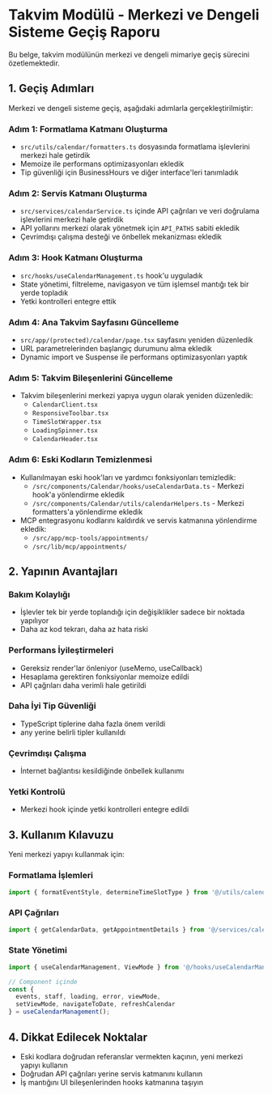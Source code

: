 # Takvim Modülü - Merkezi ve Dengeli Sisteme Geçiş Raporu

Bu belge, takvim modülünün merkezi ve dengeli mimariye geçiş sürecini özetlemektedir.

## 1. Geçiş Adımları

Merkezi ve dengeli sisteme geçiş, aşağıdaki adımlarla gerçekleştirilmiştir:

### Adım 1: Formatlama Katmanı Oluşturma
- `src/utils/calendar/formatters.ts` dosyasında formatlama işlevlerini merkezi hale getirdik
- Memoize ile performans optimizasyonları ekledik
- Tip güvenliği için BusinessHours ve diğer interface'leri tanımladık

### Adım 2: Servis Katmanı Oluşturma
- `src/services/calendarService.ts` içinde API çağrıları ve veri doğrulama işlevlerini merkezi hale getirdik
- API yollarını merkezi olarak yönetmek için `API_PATHS` sabiti ekledik
- Çevrimdışı çalışma desteği ve önbellek mekanizması ekledik

### Adım 3: Hook Katmanı Oluşturma
- `src/hooks/useCalendarManagement.ts` hook'u uyguladık
- State yönetimi, filtreleme, navigasyon ve tüm işlemsel mantığı tek bir yerde topladık
- Yetki kontrolleri entegre ettik

### Adım 4: Ana Takvim Sayfasını Güncelleme
- `src/app/(protected)/calendar/page.tsx` sayfasını yeniden düzenledik
- URL parametrelerinden başlangıç durumunu alma ekledik
- Dynamic import ve Suspense ile performans optimizasyonları yaptık

### Adım 5: Takvim Bileşenlerini Güncelleme
- Takvim bileşenlerini merkezi yapıya uygun olarak yeniden düzenledik:
  - `CalendarClient.tsx`
  - `ResponsiveToolbar.tsx`
  - `TimeSlotWrapper.tsx`
  - `LoadingSpinner.tsx`
  - `CalendarHeader.tsx`

### Adım 6: Eski Kodların Temizlenmesi
- Kullanılmayan eski hook'ları ve yardımcı fonksiyonları temizledik:
  - `/src/components/Calendar/hooks/useCalendarData.ts` - Merkezi hook'a yönlendirme ekledik
  - `/src/components/Calendar/utils/calendarHelpers.ts` - Merkezi formatters'a yönlendirme ekledik
- MCP entegrasyonu kodlarını kaldırdık ve servis katmanına yönlendirme ekledik:
  - `/src/app/mcp-tools/appointments/`
  - `/src/lib/mcp/appointments/`

## 2. Yapının Avantajları

### Bakım Kolaylığı
- İşlevler tek bir yerde toplandığı için değişiklikler sadece bir noktada yapılıyor
- Daha az kod tekrarı, daha az hata riski

### Performans İyileştirmeleri
- Gereksiz render'lar önleniyor (useMemo, useCallback)
- Hesaplama gerektiren fonksiyonlar memoize edildi
- API çağrıları daha verimli hale getirildi

### Daha İyi Tip Güvenliği
- TypeScript tiplerine daha fazla önem verildi
- any yerine belirli tipler kullanıldı

### Çevrimdışı Çalışma
- İnternet bağlantısı kesildiğinde önbellek kullanımı

### Yetki Kontrolü
- Merkezi hook içinde yetki kontrolleri entegre edildi

## 3. Kullanım Kılavuzu

Yeni merkezi yapıyı kullanmak için:

### Formatlama İşlemleri
```typescript
import { formatEventStyle, determineTimeSlotType } from '@/utils/calendar/formatters';
```

### API Çağrıları
```typescript
import { getCalendarData, getAppointmentDetails } from '@/services/calendarService';
```

### State Yönetimi
```typescript
import { useCalendarManagement, ViewMode } from '@/hooks/useCalendarManagement';

// Component içinde
const { 
  events, staff, loading, error, viewMode, 
  setViewMode, navigateToDate, refreshCalendar 
} = useCalendarManagement();
```

## 4. Dikkat Edilecek Noktalar

- Eski kodlara doğrudan referanslar vermekten kaçının, yeni merkezi yapıyı kullanın
- Doğrudan API çağrıları yerine servis katmanını kullanın
- İş mantığını UI bileşenlerinden hooks katmanına taşıyın
